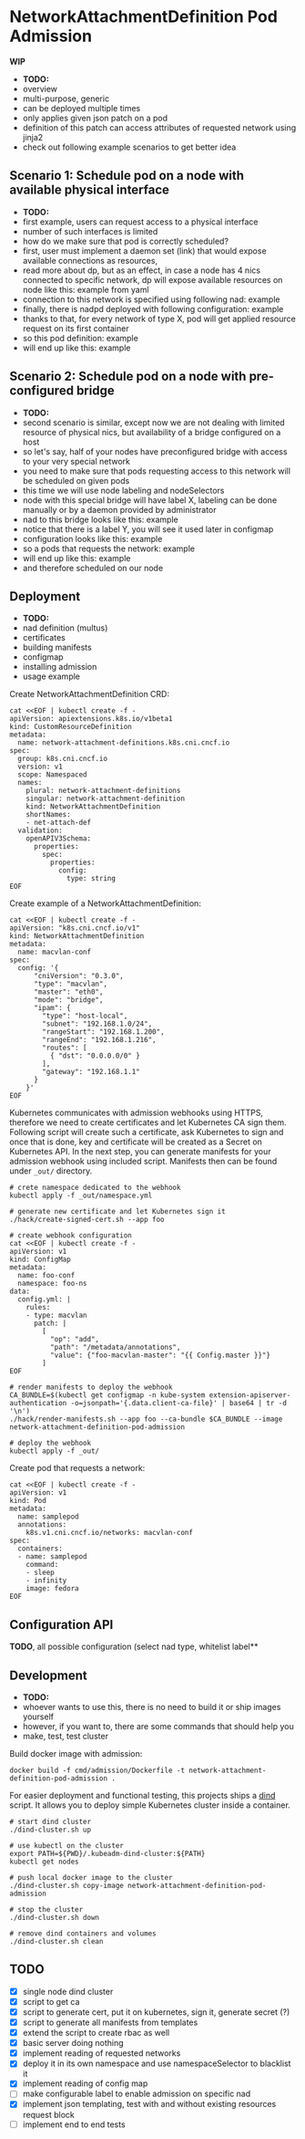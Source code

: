 # NetworkAttachmentDefinition Pod Admission

**WIP**

- **TODO:**
- overview
- multi-purpose, generic
- can be deployed multiple times
- only applies given json patch on a pod
- definition of this patch can access attributes of requested network using jinja2
- check out following example scenarios to get better idea

## Scenario 1: Schedule pod on a node with available physical interface

- **TODO:**
- first example, users can request access to a physical interface
- number of such interfaces is limited
- how do we make sure that pod is correctly scheduled?
- first, user must implement a daemon set (link) that would expose available connections as resources,
- read more about dp, but as an effect, in case a node has 4 nics connected to specific network, dp will expose available resources on node like this: example from yaml
- connection to this network is specified using following nad: example
- finally, there is nadpd deployed with following configuration: example
- thanks to that, for every network of type X, pod will get applied resource request on its first container
- so this pod definition: example
- will end up like this: example

## Scenario 2: Schedule pod on a node with pre-configured bridge

- **TODO:**
- second scenario is similar, except now we are not dealing with limited resource of physical nics, but availability of a bridge configured on a host
- so let's say, half of your nodes have preconfigured bridge with access to your very special network
- you need to make sure that pods requesting access to this network will be scheduled on given pods
- this time we will use node labeling and nodeSelectors
- node with this special bridge will have label X, labeling can be done manually or by a daemon provided by administrator
- nad to this bridge looks like this: example
- notice that there is a label Y, you will see it used later in configmap
- configuration looks like this: example
- so a pods that requests the network: example
- will end up like this: example
- and therefore scheduled on our node

## Deployment

- **TODO:**
- nad definition (multus)
- certificates
- building manifests
- configmap
- installing admission
- usage example

Create NetworkAttachmentDefinition CRD:

```shell
cat <<EOF | kubectl create -f -
apiVersion: apiextensions.k8s.io/v1beta1
kind: CustomResourceDefinition
metadata:
  name: network-attachment-definitions.k8s.cni.cncf.io
spec:
  group: k8s.cni.cncf.io
  version: v1
  scope: Namespaced
  names:
    plural: network-attachment-definitions
    singular: network-attachment-definition
    kind: NetworkAttachmentDefinition
    shortNames:
    - net-attach-def
  validation:
    openAPIV3Schema:
      properties:
        spec:
          properties:
            config:
              type: string
EOF
```

Create example of a NetworkAttachmentDefinition:

```shell
cat <<EOF | kubectl create -f -
apiVersion: "k8s.cni.cncf.io/v1"
kind: NetworkAttachmentDefinition
metadata:
  name: macvlan-conf
spec:
  config: '{
      "cniVersion": "0.3.0",
      "type": "macvlan",
      "master": "eth0",
      "mode": "bridge",
      "ipam": {
        "type": "host-local",
        "subnet": "192.168.1.0/24",
        "rangeStart": "192.168.1.200",
        "rangeEnd": "192.168.1.216",
        "routes": [
          { "dst": "0.0.0.0/0" }
        ],
        "gateway": "192.168.1.1"
      }
    }'
EOF
```

Kubernetes communicates with admission webhooks using HTTPS, therefore we need
to create certificates and let Kubernetes CA sign them. Following script will
create such a certificate, ask Kubernetes to sign and once that is done, key and
certificate will be created as a Secret on Kubernetes API. In the next step, you
can generate manifests for your admission webhook using included script.
Manifests then can be found under `_out/` directory.

```shell
# crete namespace dedicated to the webhook
kubectl apply -f _out/namespace.yml

# generate new certificate and let Kubernetes sign it
./hack/create-signed-cert.sh --app foo

# create webhook configuration
cat <<EOF | kubectl create -f -
apiVersion: v1
kind: ConfigMap
metadata:
  name: foo-conf
  namespace: foo-ns
data:
  config.yml: |
    rules:
    - type: macvlan
      patch: |
        [
          "op": "add",
          "path": "/metadata/annotations",
          "value": {"foo-macvlan-master": "{{ Config.master }}"}
        ]
EOF

# render manifests to deploy the webhook
CA_BUNDLE=$(kubectl get configmap -n kube-system extension-apiserver-authentication -o=jsonpath='{.data.client-ca-file}' | base64 | tr -d '\n')
./hack/render-manifests.sh --app foo --ca-bundle $CA_BUNDLE --image network-attachment-definition-pod-admission

# deploy the webhook
kubectl apply -f _out/
```

Create pod that requests a network:

```shell
cat <<EOF | kubectl create -f -
apiVersion: v1
kind: Pod
metadata:
  name: samplepod
  annotations:
    k8s.v1.cni.cncf.io/networks: macvlan-conf
spec:
  containers:
  - name: samplepod
    command:
    - sleep
    - infinity
    image: fedora
EOF
```

## Configuration API

**TODO**, all possible configuration (select nad type, whitelist label**

## Development

- **TODO:**
- whoever wants to use this, there is no need to build it or ship images yourself
- however, if you want to, there are some commands that should help you
- make, test, test cluster

Build docker image with admission:

```shell
docker build -f cmd/admission/Dockerfile -t network-attachment-definition-pod-admission .
```

For easier deployment and functional testing, this projects ships a
[dind](https://github.com/kubernetes-sigs/kubeadm-dind-cluster) script. It
allows you to deploy simple Kubernetes cluster inside a container.

```shell
# start dind cluster
./dind-cluster.sh up

# use kubectl on the cluster
export PATH=${PWD}/.kubeadm-dind-cluster:${PATH}
kubectl get nodes

# push local docker image to the cluster
./dind-cluster.sh copy-image network-attachment-definition-pod-admission

# stop the cluster
./dind-cluster.sh down

# remove dind containers and volumes
./dind-cluster.sh clean
```

## TODO

- [x] single node dind cluster
- [x] script to get ca
- [x] script to generate cert, put it on kubernetes, sign it, generate secret (?)
- [x] script to generate all manifests from templates
- [x] extend the script to create rbac as well
- [x] basic server doing nothing
- [x] implement reading of requested networks
- [x] deploy it in its own namespace and use namespaceSelector to blacklist it
- [x] implement reading of config map
- [ ] make configurable label to enable admission on specific nad
- [x] implement json templating, test with and without existing resources request block
- [ ] implement end to end tests

